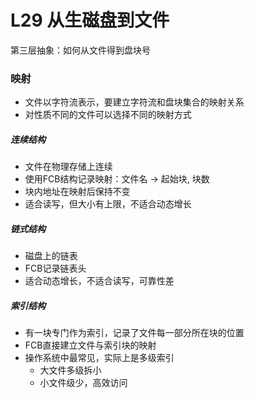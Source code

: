 # L29 从生磁盘到文件
第三层抽象：如何从文件得到盘块号
### 映射
- 文件以字符流表示，要建立字符流和盘块集合的映射关系
- 对性质不同的文件可以选择不同的映射方式
##### 连续结构
- 文件在物理存储上连续
- 使用FCB结构记录映射：文件名 -> 起始块, 块数
- 块内地址在映射后保持不变
- 适合读写，但大小有上限，不适合动态增长

##### 链式结构
- 磁盘上的链表
- FCB记录链表头
- 适合动态增长，不适合读写，可靠性差

##### 索引结构
- 有一块专门作为索引，记录了文件每一部分所在块的位置
- FCB直接建立文件与索引块的映射
- 操作系统中最常见，实际上是多级索引
  - 大文件多级拆小
  - 小文件级少，高效访问